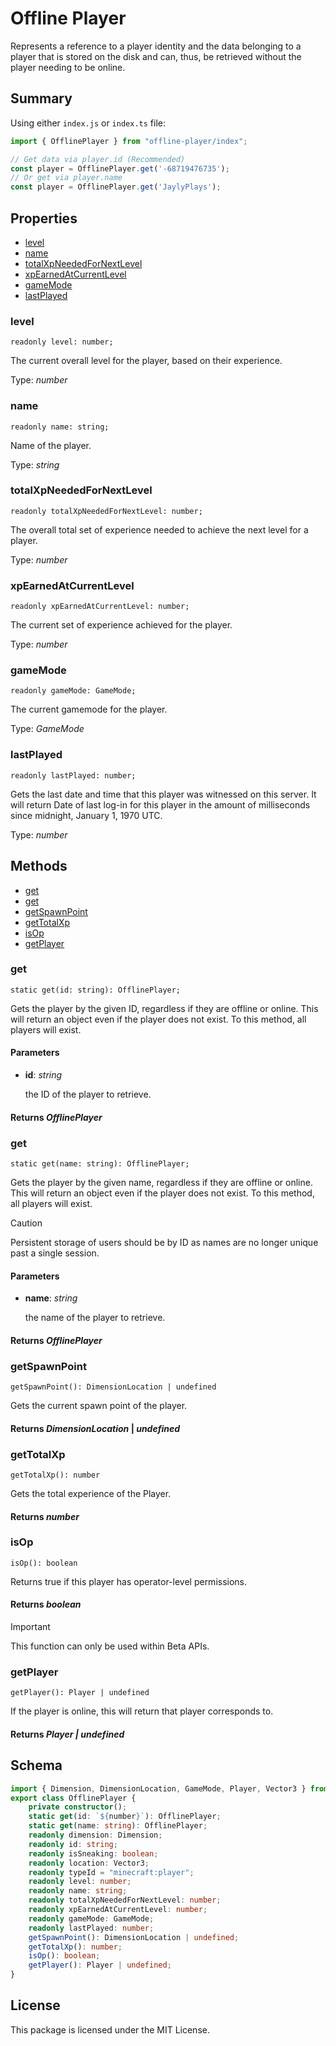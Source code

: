 # Offline Player

Represents a reference to a player identity and the data belonging to a player that is stored on the disk and can, thus, be retrieved without the player needing to be online.

## Summary

Using either `index.js` or `index.ts` file:

```js
import { OfflinePlayer } from "offline-player/index";

// Get data via player.id (Recommended)
const player = OfflinePlayer.get('-68719476735');
// Or get via player.name
const player = OfflinePlayer.get('JaylyPlays');
```

## Properties
- [level](#level)
- [name](#name)
- [totalXpNeededForNextLevel](#totalxpneededfornextlevel)
- [xpEarnedAtCurrentLevel](#xpearnedatcurrentlevel)
- [gameMode](#gamemode)
- [lastPlayed](#lastplayed)

### **level**
`readonly level: number;`

The current overall level for the player, based on their experience. 

Type: *number*

### **name**
`readonly name: string;`

Name of the player.

Type: *string*

### **totalXpNeededForNextLevel**
`readonly totalXpNeededForNextLevel: number;`

The overall total set of experience needed to achieve the next level for a player.

Type: *number*

### **xpEarnedAtCurrentLevel**
`readonly xpEarnedAtCurrentLevel: number;`

The current set of experience achieved for the player.

Type: *number*

### **gameMode**
`readonly gameMode: GameMode;`

The current gamemode for the player.

Type: *GameMode*

### **lastPlayed**
`readonly lastPlayed: number;`

Gets the last date and time that this player was witnessed on this server. It will return Date of last log-in for this player in the amount of milliseconds since midnight, January 1, 1970 UTC.

Type: *number*

## Methods
- [get](#get)
- [get](#get-1)
- [getSpawnPoint](#getspawnpoint)
- [getTotalXp](#gettotalxp)
- [isOp](#isop)
- [getPlayer](#getplayer)

### **get**
`
static get(id: string): OfflinePlayer;
`

Gets the player by the given ID, regardless if they are offline or online. This will return an object even if the player does not exist. To this method, all players will exist.

#### **Parameters**
- **id**: *string*
  
  the ID of the player to retrieve.
  
#### **Returns** *OfflinePlayer*

### **get**

`
static get(name: string): OfflinePlayer;
`

Gets the player by the given name, regardless if they are offline or online. This will return an object even if the player does not exist. To this method, all players will exist.

> [!CAUTION]
> Persistent storage of users should be by ID as names are no longer unique past a single session.

#### **Parameters**
- **name**: *string*
  
  the name of the player to retrieve.
  
#### **Returns** *OfflinePlayer*

### **getSpawnPoint**
`
getSpawnPoint(): DimensionLocation | undefined
`

Gets the current spawn point of the player.

#### **Returns** *DimensionLocation* | *undefined*

### **getTotalXp**
`
getTotalXp(): number
`

 Gets the total experience of the Player.

#### **Returns** *number*

### **isOp**
`
isOp(): boolean
`

Returns true if this player has operator-level permissions.

#### **Returns** *boolean*

> [!IMPORTANT]
> This function can only be used within Beta APIs.

### **getPlayer**
`
getPlayer(): Player | undefined
`

If the player is online, this will return that player corresponds to.

#### **Returns** *Player | undefined*

## Schema

```ts
import { Dimension, DimensionLocation, GameMode, Player, Vector3 } from "@minecraft/server";
export class OfflinePlayer {
    private constructor();
    static get(id: `${number}`): OfflinePlayer;
    static get(name: string): OfflinePlayer;
    readonly dimension: Dimension;
    readonly id: string;
    readonly isSneaking: boolean;
    readonly location: Vector3;
    readonly typeId = "minecraft:player";
    readonly level: number;
    readonly name: string;
    readonly totalXpNeededForNextLevel: number;
    readonly xpEarnedAtCurrentLevel: number;
    readonly gameMode: GameMode;
    readonly lastPlayed: number;
    getSpawnPoint(): DimensionLocation | undefined;
    getTotalXp(): number;
    isOp(): boolean;
    getPlayer(): Player | undefined;
}
```

## License

This package is licensed under the MIT License.
